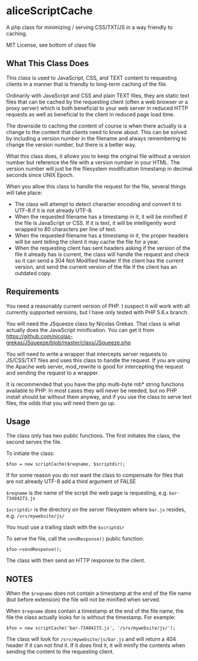 aliceScriptCache
================

A php class for minimizing / serving CSS/TXT/JS in a way friendly to caching.

MIT License, see bottom of class file

What This Class Does
--------------------

This class is used to JavaScript, CSS, and TEXT content to requesting clients
in a manner that is friendly to long-term caching of the file.

Ordinarily with JavaScript and CSS and plain TEXT files, they are static text
files that can be cached by the requesting client (often a web browser or a
proxy server) which is both beneficial to your web server in reduced HTTP
requests as well as beneficial to the client in reduced page load time.

The downside to caching the content of course is when there actually is a
change to the content that clients need to know about. This can be solved by
including a version number in the filename and always remembering to change the
version number, but there is a better way.

What this class does, it allows you to keep the original file without a version
number but reference the file with a version number in your HTML. The version
number will just be the filesystem modification timestamp in decimal seconds
since UNIX Epoch.

When you allow this class to handle the request for the file, several things
will take place:

* The class will attempt to detect character encoding and convert it to UTF-8
  if it is not already UTF-8.
* When the requested filename has a timestamp in it, it will be minified if the
  file is JavaScript or CSS. If it is text, it will be intelligently word
  wrapped to 80 characters per line of text.
* When the requested filename has a timestamp in it, the proper headers will be
  sent telling the client it may cache the file for a year.
* When the requesting client has sent headers asking if the version of the file
  it already has is current, the class will handle the request and check so it
  can send a 304 Not Modified header if the client has the current version, and
  send the current version of the file if the client has an outdated copy.

Requirements
------------

You need a reasonably current version of PHP. I suspect it will work with all
currently supported versions, but I have only tested with PHP 5.6.x branch.

You will need the JSqueeze class by Nicolas Grekas. That class is what actually
does the JavaScript minification. You can get it from
https://github.com/nicolas-grekas/JSqueeze/blob/master/class/JSqueeze.php

You will need to write a wrapper that intercepts server requests to JS/CSS/TXT
files and uses this class to handle the request. If you are using the Apache
web server, mod_rewrite is good for intercepting the request and sending the
request to a wrapper.

It is recommended that you have the php multi-byte mb* string functions
available to PHP. In most cases they will never be needed, but no PHP install
should be without them anyway, and if you use the class to serve text files,
the odds that you will need them go up.

Usage
-----

The class only has two public functions. The first initiates the class, the
second serves the file.

To initiate the class:

    $foo = new scriptCache($reqname, $scriptdir);

If for some reason you do not want the class to compensate for files that are
not already UTF-8 add a third argument of FALSE

`$reqname` is the name of the script the web page is requesting, e.g.
`bar-73484273.js`

`$scriptdir` is the directory on the server filesystem where `bar.js` resides,
e.g. `/srv/mywebsite/js/`

You must use a trailing slash with the `$scriptdir`

To serve the file, call the `sendResponse()` public function:

    $foo->sendResponse();
    
The class with then send an HTTP response to the client.

NOTES
-----

When the `$reqname` does not contain a timestamp at the end of the file name
(but before extension) the file will not be minified when served.

When `$reqname` does contain a timestamp at the end of the file name, the file
the class actually looks for is without the timestamp. For example:

    $foo = new scriptCache('bar-73484273.js', '/srv/mywebsite/js/');
    
The class will look for `/srv/mywebsite/js/bar.js` and will return a 404 header
if it can not find it. If it does find it, it will minify the contents when
sending the content to the requesting client.